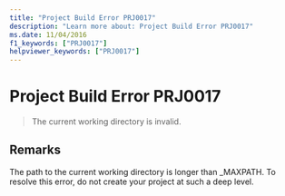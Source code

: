 ```yaml
---
title: "Project Build Error PRJ0017"
description: "Learn more about: Project Build Error PRJ0017"
ms.date: 11/04/2016
f1_keywords: ["PRJ0017"]
helpviewer_keywords: ["PRJ0017"]
---
```

# Project Build Error PRJ0017

> The current working directory is invalid.

## Remarks

The path to the current working directory is longer than _MAXPATH. To resolve this error, do not create your project at such a deep level.
